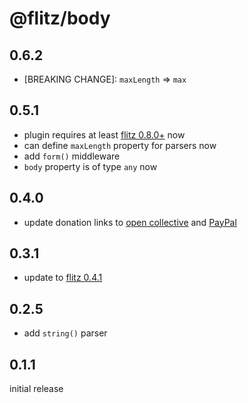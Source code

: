 # @flitz/body

## 0.6.2

* [BREAKING CHANGE]: `maxLength` => `max`

## 0.5.1

* plugin requires at least [flitz 0.8.0+](https://github.com/flitz-js/flitz) now
* can define `maxLength` property for parsers now
* add `form()` middleware
* `body` property is of type `any` now

## 0.4.0

* update donation links to [open collective](https://opencollective.com/flitz) and [PayPal](https://paypal.me/MarcelKloubert)

## 0.3.1

* update to [flitz 0.4.1](https://github.com/flitz-js/flitz)

## 0.2.5

* add `string()` parser

## 0.1.1

initial release

